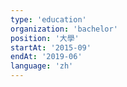 ```yaml
---
type: 'education'
organization: 'bachelor'
position: '大學'
startAt: '2015-09'
endAt: '2019-06'
language: 'zh'
---
```

